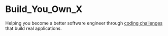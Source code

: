 # Build_You_Own_X

Helping you become a better software engineer through [coding challenges](https://codingchallenges.fyi/challenges/intro) that build real applications.
